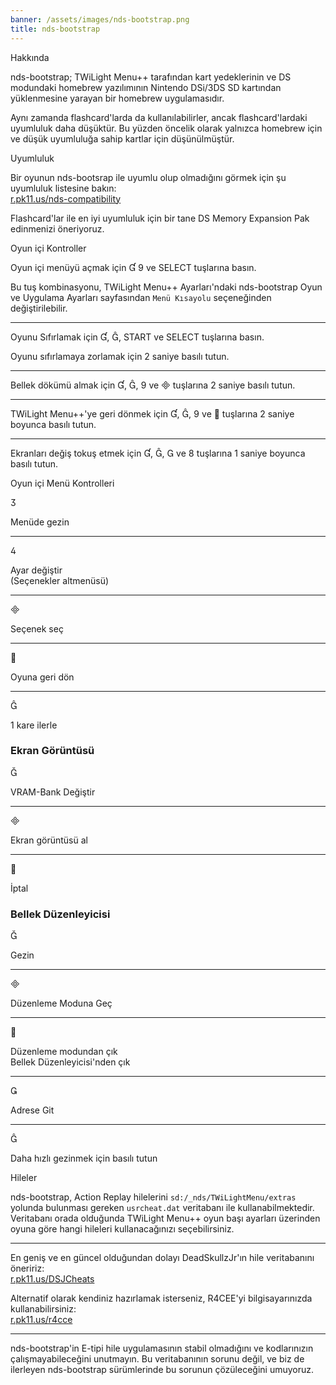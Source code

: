 ```yaml
---
banner: /assets/images/nds-bootstrap.png
title: nds-bootstrap
---
```


<div id="about" class="section-title">Hakkında</div>
<div class="section-body">
    <p>
        nds-bootstrap; TWiLight Menu++ tarafından kart yedeklerinin ve DS modundaki homebrew yazılımının Nintendo DSi/3DS SD kartından yüklenmesine yarayan bir homebrew uygulamasıdır.
    </p>
    <p>
        Aynı zamanda flashcard'larda da kullanılabilirler, ancak flashcard'lardaki uyumluluk daha düşüktür. Bu yüzden öncelik olarak yalnızca homebrew için ve düşük uyumluluğa sahip kartlar için düşünülmüştür.
    </p>
</div>

<div id="compatibility" class="section-title">Uyumluluk</div>
<div class="section-body">
    <p>
        Bir oyunun nds-bootsrap ile uyumlu olup olmadığını görmek için şu uyumluluk listesine bakın: <br><a href="https://r.pk11.us/nds-compatibility">r.pk11.us/nds-compatibility</a>
    </p>
    <p>
        Flashcard'lar ile en iyi uyumluluk için bir tane DS Memory Expansion Pak edinmenizi öneriyoruz.
    </p>
</div>

<div id="controls" class="section-title">Oyun içi Kontroller</div>
<div class="section-body">
    <p>
        Oyun içi menüyü açmak için &#xE004; &#xE07A; ve SELECT tuşlarına basın.
    </p>
    <p>
        Bu tuş kombinasyonu, TWiLight Menu++ Ayarları'ndaki nds-bootstrap Oyun ve Uygulama Ayarları sayfasından <code>Menü Kısayolu</code> seçeneğinden değiştirilebilir.
    </p>
    <hr>
    <p>
        Oyunu Sıfırlamak için &#xE004;, &#xE005;, START ve SELECT tuşlarına basın.
    </p>
    <p>
        Oyunu sıfırlamaya zorlamak için 2 saniye basılı tutun.
    </p>
    <hr>
    <p>
        Bellek dökümü almak için &#xE004;, &#xE005;, &#xE07A; ve &#xE000; tuşlarına 2 saniye basılı tutun.
    </p>
    <hr>
    <p>
        TWiLight Menu++'ye geri dönmek için &#xE004;, &#xE005;, &#xE07A; ve &#xE001; tuşlarına 2 saniye boyunca basılı tutun.
    </p>
    <hr>
    <p>
        Ekranları değiş tokuş etmek için &#xE004;, &#xE005;, &#xE002; ve &#xE079; tuşlarına 1 saniye boyunca basılı tutun.
    </p>
</div>

<div id="menu-controls" class="section-title">Oyun içi Menü Kontrolleri</div>
<div class="section-body">
    <div class="button-action-group">
        <p class="button-action button">&#xE07D;</p>
        <p class="button-action-text">Menüde gezin</p>
    </div>
    <hr>
    <div class="button-action-group">
        <p class="button-action button">&#xE07E;</p>
        <p class="button-action-text">Ayar değiştir<br>(Seçenekler altmenüsü)</p>
    </div>
    <hr>
    <div class="button-action-group">
        <p class="button-action button">&#xE000;</p>
        <p class="button-action-text">Seçenek seç</p>
    </div>
    <hr>
    <div class="button-action-group">
        <p class="button-action button">&#xE001;</p>
        <p class="button-action-text">Oyuna geri dön</p>
    </div>
    <hr>
    <div class="button-action-group">
        <p class="button-action button">&#xE005;</p>
        <p class="button-action-text">1 kare ilerle</p>
    </div>
    <h3>Ekran Görüntüsü</h3>
    <div class="button-action-group">
        <p class="button-action button">&#xE006;</p>
        <p class="button-action-text">VRAM-Bank Değiştir</p>
    </div>
    <hr>
    <div class="button-action-group">
        <p class="button-action button">&#xE000;</p>
        <p class="button-action-text">Ekran görüntüsü al</p>
    </div>
    <hr>
    <div class="button-action-group">
        <p class="button-action button">&#xE001;</p>
        <p class="button-action-text">İptal</p>
    </div>
    <h3>Bellek Düzenleyicisi</h3>
    <div class="button-action-group">
        <p class="button-action button">&#xE006;</p>
        <p class="button-action-text">Gezin</p>
    </div>
    <hr>
    <div class="button-action-group">
        <p class="button-action button">&#xE000;</p>
        <p class="button-action-text">Düzenleme Moduna Geç</p>
    </div>
    <hr>
    <div class="button-action-group">
        <p class="button-action button">&#xE001;</p>
        <p class="button-action-text">Düzenleme modundan çık<br>Bellek Düzenleyicisi'nden çık</p>
    </div>
    <hr>
    <div class="button-action-group">
        <p class="button-action button">&#xE003;</p>
        <p class="button-action-text">Adrese Git</p>
    </div>
    <hr>
    <div class="button-action-group">
        <p class="button-action button">&#xE005;</p>
        <p class="button-action-text">Daha hızlı gezinmek için basılı tutun</p>
    </div>
</div>

<div id="cheats" class="section-title">Hileler</div>
<div class="section-body">
    <p>
        nds-bootstrap, Action Replay hilelerini <code>sd:/_nds/TWiLightMenu/extras</code> yolunda bulunması gereken <code>usrcheat.dat</code> veritabanı ile kullanabilmektedir. Veritabanı orada olduğunda TWiLight Menu++ oyun başı ayarları üzerinden oyuna göre hangi hileleri kullanacağınızı seçebilirsiniz.
    </p>
    <hr>
    <p>
        En geniş ve en güncel olduğundan dolayı DeadSkullzJr'ın hile veritabanını öneririz:<br><a href="https://r.pk11.us/DSJCheats">r.pk11.us/DSJCheats</a>
    </p>
    <p>
        Alternatif olarak kendiniz hazırlamak isterseniz, R4CEE'yi bilgisayarınızda kullanabilirsiniz:<br><a href="https://r.pk11.us/r4cce">r.pk11.us/r4cce</a>
    </p>
    <hr>
    <p>
        nds-bootstrap'in E-tipi hile uygulamasının stabil olmadığını ve kodlarınızın çalışmayabileceğini unutmayın. Bu veritabanının sorunu değil, ve biz de ilerleyen nds-bootstrap sürümlerinde bu sorunun çözüleceğini umuyoruz.
    </p>
</div>
